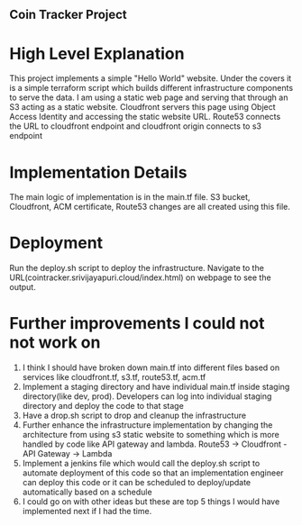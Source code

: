 ## Coin Tracker Project

# High Level Explanation
This project implements a simple "Hello World" website. Under the covers it is a simple terraform script which builds different infrastructure components to serve the data. I am using a static web page and serving that through an S3 acting as a static website. Cloudfront servers this page using Object Access Identity and accessing the static website URL. Route53 connects the URL to cloudfront endpoint and cloudfront origin connects to s3 endpoint

# Implementation Details
The main logic of implementation is in the main.tf file. S3 bucket, Cloudfront, ACM certificate, Route53 changes are all created using this file. 

# Deployment
Run the deploy.sh script to deploy the infrastructure. Navigate to the URL(cointracker.srivijayapuri.cloud/index.html) on webpage to see the output.

# Further improvements I could not not work on
1. I think I should have broken down main.tf into different files based on services like cloudfront.tf, s3.tf, route53.tf, acm.tf
2. Implement a staging directory and have individual main.tf inside staging directory(like dev, prod). Developers can log into individual staging directory and deploy the code to that stage
3. Have a drop.sh script to drop and cleanup the infrastructure
4. Further enhance the infrastructure implementation by changing the architecture from using s3 static website to something which is more handled by code like API gateway and lambda. Route53 -> Cloudfront - API Gateway -> Lambda
5. Implement a jenkins file which would call the deploy.sh script to automate deployment of this code so that an implementation engineer can deploy this code or it can be scheduled to deploy/update automatically based on a schedule
6. I could go on with other ideas but these are top 5 things I would have implemented next if I had the time. 
